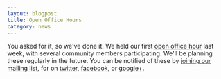 ```yaml
---
layout: blogpost
title: Open Office Hours
category: news
---
```


You asked for it, so we've done it. We held our first <a href="http://www.youtube.com/watch?v=MWBFw4WoZxA" rel="prettyPhoto" title="NuPIC Open Office Hours - Oct 23, 2013">open office hour</a> last week, with several community members participating. We'll be planning these regularly in the future. You can be notified of these by [joining our mailing list](), for on [twitter](https://twitter.com/numenta), [facebook](https://www.facebook.com/pages/Numenta/321559142118), or [google+](https://www.google.com/+NumentaOrg).
